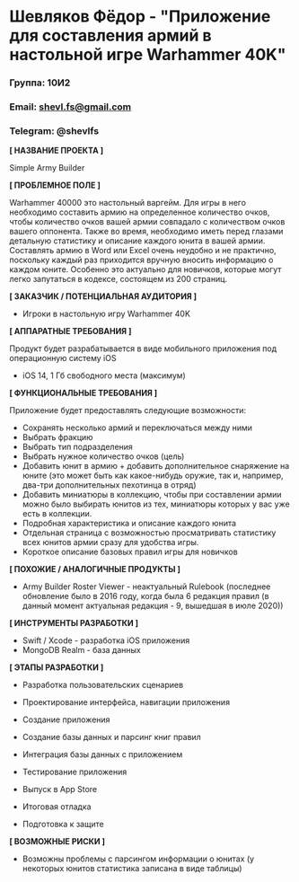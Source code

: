 # Шевляков Фёдор - "Приложение для составления армий в настольной игре Warhammer 40K"
### Группа: 10И2 
### Email: shevl.fs@gmail.com
### Telegram: @shevlfs
**[ НАЗВАНИЕ ПРОЕКТА ]**

Simple Army Builder

**[ ПРОБЛЕМНОЕ ПОЛЕ ]**

Warhammer 40000 это настольный варгейм. Для игры в него необходимо составить армию на определенное количество очков, чтобы количество очков вашей армии совпадало с количеством очков вашего оппонента. Также во время, необходимо иметь перед глазами детальную статистику и описание каждого юнита в вашей армии. Составлять армию в Word или Excel очень неудобно и не практично, поскольку каждый раз приходится вручную вносить информацию о каждом юните. Особенно это актуально для новичков, которые могут легко запутаться в кодексе, состоящем из 200 страниц.

**[ ЗАКАЗЧИК / ПОТЕНЦИАЛЬНАЯ АУДИТОРИЯ ]**

* Игроки в настольную игру Warhammer 40K

**[ АППАРАТНЫЕ ТРЕБОВАНИЯ ]** 

Продукт будет разрабатывается в виде мобильного приложения под операционную систему iOS

* iOS 14,  1 Гб свободного места (максимум)

**[ ФУНКЦИОНАЛЬНЫЕ ТРЕБОВАНИЯ ]**

Приложение будет предоставлять следующие возможности:

* Сохранять несколько армий и переключаться между ними
* Выбрать фракцию
* Выбрать тип подразделения
* Выбрать нужное количество очков (цель)
* Добавить юнит в армию + добавить дополнительное снаряжение на юните (это может быть как какое-нибудь оружие, так и, например, два-три дополнительных пехотинца в отряд)
* Добавить миниатюры в коллекцию, чтобы при составлении армии можно было выбирать юнитов из тех, миниатюры которых у вас уже есть в коллекции.
* Подробная характеристика и описание каждого юнита
* Отдельная страница с возможностью просматривать статистику всех юнитов армии сразу для удобства игры.
* Короткое описание базовых правил игры для новичков

**[ ПОХОЖИЕ / АНАЛОГИЧНЫЕ ПРОДУКТЫ ]**

* Army Builder Roster Viewer - неактуальный Rulebook (последнее обновление было в 2016 году, когда была 6 редакция правил (в данный момент актуальная редакция - 9, вышедшая в июле 2020))

**[ ИНСТРУМЕНТЫ РАЗРАБОТКИ ]**

* Swift / Xcode - разработка iOS приложения
* MongoDB Realm - база данных

**[ ЭТАПЫ РАЗРАБОТКИ ]**

* Разработка пользовательских сценариев

* Проектирование интерфейса, навигации приложения

* Создание приложения

* Создание базы данных и парсинг книг правил

* Интеграция базы данных с приложением

* Тестирование приложения

* Выпуск в App Store

* Итоговая отладка

* Подготовка к защите

**[ ВОЗМОЖНЫЕ РИСКИ ]**

* Возможны проблемы с парсингом информации о юнитах (у некоторых юнитов статистика записана в виде таблицы)